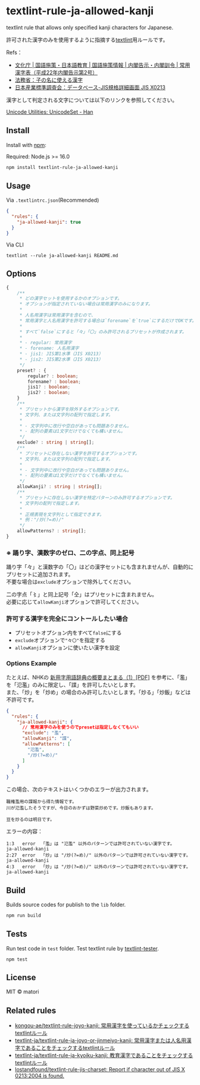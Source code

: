 # textlint-rule-ja-allowed-kanji

textlint rule that allows only specified kanji characters for Japanese.

許可された漢字のみを使用するように指摘する[textlint](https://github.com/textlint/textlint)用ルールです。

Refs：
- [文化庁 | 国語施策・日本語教育 | 国語施策情報 | 内閣告示・内閣訓令 | 常用漢字表（平成22年内閣告示第2号）](https://www.bunka.go.jp/kokugo_nihongo/sisaku/joho/joho/kijun/naikaku/kanji/)
- [法務省：子の名に使える漢字](https://www.moj.go.jp/MINJI/minji86.html)
- [日本産業標準調査会：データベース-JIS規格詳細画面 JIS X0213](https://www.jisc.go.jp/app/jis/general/GnrJISNumberNameSearchList?toGnrJISStandardDetailList)

漢字として判定される文字については以下のリンクを参照してください。

[Unicode Utilities: UnicodeSet - Han](https://util.unicode.org/UnicodeJsps/list-unicodeset.jsp?a=\p{Han})

## Install

Install with [npm](https://www.npmjs.com/):

Required: Node.js >= 16.0

```sh
npm install textlint-rule-ja-allowed-kanji
```

## Usage

Via `.textlintrc.json`(Recommended)

```json
{
  "rules": {
    "ja-allowed-kanji": true
  }
}
```

Via CLI

```
textlint --rule ja-allowed-kanji README.md
```

## Options

```ts
{
    /**
     * どの漢字セットを使用するかのオプションです。
     * オプションが指定されていない場合は常用漢字のみになります。
     *
     * 人名用漢字は常用漢字を含むので、
     * 常用漢字と人名用漢字を許可する場合は`forename`を`true`にするだけでOKです。
     *
     * すべて`false`にすると「々」「〇」のみ許可されるプリセットが作成されます。
     *
     * - regular: 常用漢字
     * - forename: 人名用漢字
     * - jis1: JIS第1水準（JIS X0213）
     * - jis2: JIS第2水準（JIS X0213）
     */
    preset? : {
        regular? : boolean;
        forename? : boolean;
        jis1? : boolean;
        jis2? : boolean;
    }
    /**
     * プリセットから漢字を除外するオプションです。
     * 文字列、または文字列の配列で指定します。
     *
     * - 文字列中に改行や空白があっても問題ありません。
     * - 配列の要素は1文字だけでなくても構いません。
     */
    exclude? : string | string[];
    /**
     * プリセットに存在しない漢字を許可するオプションです。
     * 文字列、または文字列の配列で指定します。
     *
     * - 文字列中に改行や空白があっても問題ありません。
     * - 配列の要素は1文字だけでなくても構いません。
     */
    allowKanji? : string | string[];
    /**
     * プリセットに存在しない漢字を特定パターンのみ許可するオプションです。
     * 文字列の配列で指定します。
     * 
     * 正規表現を文字列として指定できます。
     * 例："/炒(?=め)/"
     */
    allowPatterns? : string[];
}
```

### ※ 踊り字、漢数字のゼロ、二の字点、同上記号


踊り字「々」と漢数字の「〇」はどの漢字セットにも含まれませんが、自動的にプリセットに追加されます。  
不要な場合は`exclude`オプションで除外してください。

二の字点「〻」と同上記号「仝」はプリセットに含まれません。  
必要に応じて`allowKanji`オプションで許可してください。

### 許可する漢字を完全にコントールしたい場合

- プリセットオプション内をすべて`false`にする
- `exclude`オプションで`"々〇"`を指定する
- `allowKanji`オプションに使いたい漢字を設定

### Options Example

たとえば、NHKの [新用字用語辞典の概要まとまる（1）[PDF]](https://www.nhk.or.jp/bunken/summary/research/report/2010_08/100807.pdf) を参考に、「濫」を「氾濫」のみに限定し、「諜」を許可したいとします。  
また、「炒」を「炒め」の場合のみ許可したいとします。「炒る」「炒飯」などは不許可です。

```json
{
  "rules": {
    "ja-allowed-kanji": {
      // 常用漢字のみを使うのでpresetは指定しなくてもいい
      "exclude": "濫",
      "allowKanji": "諜",
      "allowPatterns": [
        "氾濫",
        "/炒(?=め)/"
      ]
    }
  }
}
```

この場合、次のテキストはいくつかのエラーが出力されます。

```text
職権濫用の諜報から得た情報です。
川が氾濫したそうですが、今日のおかずは野菜炒めです。炒飯もあります。

豆を炒るのは明日です。
```

エラーの内容：

```text
1:3   error  「濫」は "氾濫" 以外のパターンでは許可されていない漢字です。        ja-allowed-kanji
2:27  error  「炒」は "/炒(?=め)/" 以外のパターンでは許可されていない漢字です。  ja-allowed-kanji
4:3   error  「炒」は "/炒(?=め)/" 以外のパターンでは許可されていない漢字です。  ja-allowed-kanji
```

## Build

Builds source codes for publish to the `lib` folder.

```sh
npm run build
```

## Tests

Run test code in `test` folder.
Test textlint rule by [textlint-tester](https://github.com/textlint/textlint-tester).

```shell
npm test
```

## License

MIT © matori

## Related rules

- [kongou-ae/textlint-rule-joyo-kanji: 常用漢字を使っているかチェックするtextlintルール](https://github.com/kongou-ae/textlint-rule-joyo-kanji)
- [textlint-ja/textlint-rule-ja-joyo-or-jinmeiyo-kanji: 常用漢字または人名用漢字であることをチェックするtextlintルール](https://github.com/textlint-ja/textlint-rule-ja-joyo-or-jinmeiyo-kanji)
- [textlint-ja/textlint-rule-ja-kyoiku-kanji: 教育漢字であることをチェックするtextlintルール](https://github.com/textlint-ja/textlint-rule-ja-kyoiku-kanji)
- [lostandfound/textlint-rule-jis-charset: Report if character out of JIS X 0213:2004 is found.](https://github.com/lostandfound/textlint-rule-jis-charset)
